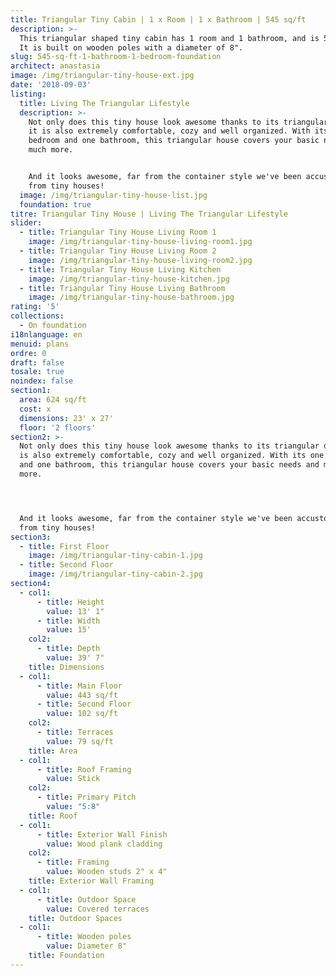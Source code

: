 ```yaml
---
title: Triangular Tiny Cabin | 1 x Room | 1 x Bathroom | 545 sq/ft
description: >-
  This triangular shaped tiny cabin has 1 room and 1 bathroom, and is 545 sq/ft.
  It is built on wooden poles with a diameter of 8".
slug: 545-sq-ft-1-bathroom-1-bedroom-foundation
architect: anastasia
image: /img/triangular-tiny-house-ext.jpg
date: '2018-09-03'
listing:
  title: Living The Triangular Lifestyle
  description: >-
    Not only does this tiny house look awesome thanks to its triangular design,
    it is also extremely comfortable, cozy and well organized. With its one
    bedroom and one bathroom, this triangular house covers your basic needs and
    much more. 


    And it looks awesome, far from the container style we've been accustomed to
    from tiny houses!
  image: /img/triangular-tiny-house-list.jpg
  foundation: true
titre: Triangular Tiny House | Living The Triangular Lifestyle
slider:
  - title: Triangular Tiny House Living Room 1
    image: /img/triangular-tiny-house-living-room1.jpg
  - title: Triangular Tiny House Living Room 2
    image: /img/triangular-tiny-house-living-room2.jpg
  - title: Triangular Tiny House Living Kitchen
    image: /img/triangular-tiny-house-kitchen.jpg
  - title: Triangular Tiny House Living Bathroom
    image: /img/triangular-tiny-house-bathroom.jpg
rating: '5'
collections:
  - On foundation
i18nlanguage: en
menuid: plans
ordre: 0
draft: false
tosale: true
noindex: false
section1:
  area: 624 sq/ft
  cost: x
  dimensions: 23' x 27'
  floor: '2 floors'
section2: >-
  Not only does this tiny house look awesome thanks to its triangular design, it
  is also extremely comfortable, cozy and well organized. With its one bedroom
  and one bathroom, this triangular house covers your basic needs and much
  more. 




  And it looks awesome, far from the container style we've been accustomed to
  from tiny houses!
section3:
  - title: First Floor
    image: /img/triangular-tiny-cabin-1.jpg
  - title: Second Floor
    image: /img/triangular-tiny-cabin-2.jpg
section4:
  - col1:
      - title: Height
        value: 13' 1"
      - title: Width
        value: 15'
    col2:
      - title: Depth
        value: 39' 7"
    title: Dimensions
  - col1:
      - title: Main Floor
        value: 443 sq/ft
      - title: Second Floor
        value: 102 sq/ft
    col2:
      - title: Terraces
        value: 79 sq/ft
    title: Area
  - col1:
      - title: Roof Framing
        value: Stick
    col2:
      - title: Primary Pitch
        value: "5:8"
    title: Roof
  - col1:
      - title: Exterior Wall Finish
        value: Wood plank cladding
    col2:
      - title: Framing
        value: Wooden studs 2" x 4"
    title: Exterior Wall Framing
  - col1:
      - title: Outdoor Space
        value: Covered terraces
    title: Outdoor Spaces
  - col1:
      - title: Wooden poles
        value: Diameter 8"
    title: Foundation
---
```


